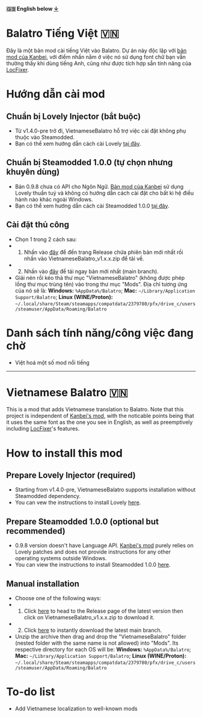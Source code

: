 **🇬🇧 English below [↓](https://github.com/HuyTheKiller/VietnameseBalatro?tab=readme-ov-file#vietnamese-balatro-)**
# Balatro Tiếng Việt 🇻🇳

Đây là một bản mod cài tiếng Việt vào Balatro.
Dự án này độc lập với [bản mod của Kanbei](https://github.com/Kanbei-Kikuchiyo/balatro-vietnamese-translation), với điểm nhấn nằm ở việc nó sử dụng font chữ bạn vẫn thường thấy khi dùng tiếng Anh, cũng như được tích hợp sẵn tính năng của [LocFixer](https://github.com/HuyTheKiller/LocFixer).

# Hướng dẫn cài mod

## Chuẩn bị Lovely Injector (bắt buộc)
- Từ v1.4.0-pre trở đi, VietnameseBalatro hỗ trợ việc cài đặt không phụ thuộc vào Steamodded.
- Bạn có thể xem hướng dẫn cách cài Lovely [tại đây](https://github.com/ethangreen-dev/lovely-injector?tab=readme-ov-file#manual-installation).

## Chuẩn bị Steamodded 1.0.0 (tự chọn nhưng khuyên dùng)
- Bản 0.9.8 chưa có API cho Ngôn Ngữ. [Bản mod của Kanbei](https://github.com/Kanbei-Kikuchiyo/balatro-vietnamese-translation) sử dụng Lovely thuần tuý và không có hướng dẫn cách cài đặt cho bất kì hệ điều hành nào khác ngoài Windows.
- Bạn có thể xem hướng dẫn cách cài Steamodded 1.0.0 [tại đây](https://github.com/Steamodded/smods/wiki).

## Cài đặt thủ công
- Chọn 1 trong 2 cách sau:
- 1. Nhấn vào [đây](https://github.com/HuyTheKiller/VietnameseBalatro/releases/latest) để đến trang Release chứa phiên bản mới nhất rồi nhấn vào VietnameseBalatro_v1.x.x.zip để tải về.
- 2. Nhấn vào [đây](https://github.com/HuyTheKiller/VietnameseBalatro/archive/refs/heads/main.zip) để tải ngay bản mới nhất (main branch).
- Giải nén rồi kéo thả thư mục "VietnameseBalatro" (không được phép lồng thư mục trùng tên) vào trong thư mục "Mods". Địa chỉ tương ứng của nó sẽ là:
**Windows:** `%AppData%/Balatro`; **Mac:** `~/Library/Application Support/Balatro`; **Linux (WINE/Proton):** `~/.local/share/Steam/steamapps/compatdata/2379780/pfx/drive_c/users/steamuser/AppData/Roaming/Balatro`

# Danh sách tính năng/công việc đang chờ
- Việt hoá một số mod nổi tiếng


---


# Vietnamese Balatro 🇻🇳

This is a mod that adds Vietnamese translation to Balatro.
Note that this project is independent of [Kanbei's mod](https://github.com/Kanbei-Kikuchiyo/balatro-vietnamese-translation), with the noticable points being that it uses the same font as the one you see in English, as well as preemptively including [LocFixer](https://github.com/HuyTheKiller/LocFixer)'s features.

# How to install this mod

## Prepare Lovely Injector (required)
- Starting from v1.4.0-pre, VietnameseBalatro supports installation without Steamodded dependency.
- You can vew the instructions to install Lovely [here](https://github.com/ethangreen-dev/lovely-injector?tab=readme-ov-file#manual-installation).

## Prepare Steamodded 1.0.0 (optional but recommended)
- 0.9.8 version doesn't have Language API. [Kanbei's mod](https://github.com/Kanbei-Kikuchiyo/balatro-vietnamese-translation) purely relies on Lovely patches and does not provide instructions for any other operating systems outside Windows.
- You can view the instructions to install Steamodded 1.0.0 [here](https://github.com/Steamodded/smods/wiki).

## Manual installation
- Choose one of the following ways:
- 1. Click [here](https://github.com/HuyTheKiller/VietnameseBalatro/releases/latest) to head to the Release page of the latest version then click on VietnameseBalatro_v1.x.x.zip to download it.
- 2. Click [here](https://github.com/HuyTheKiller/VietnameseBalatro/archive/refs/heads/main.zip) to instantly download the latest main branch.
- Unzip the archive then drag and drop the "VietnameseBalatro" folder (nested folder with the same name is not allowed) into "Mods". Its respective directory for each OS will be:
**Windows:** `%AppData%/Balatro`; **Mac:** `~/Library/Application Support/Balatro`; **Linux (WINE/Proton):** `~/.local/share/Steam/steamapps/compatdata/2379780/pfx/drive_c/users/steamuser/AppData/Roaming/Balatro`

# To-do list
- Add Vietnamese localization to well-known mods